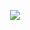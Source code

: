 <p align="center">
  <img src="https://drive.google.com/uc?export=view&id=1ergLaUQrQfZU5L1KAJ23UczK0xn7Br7m" />
</p>
